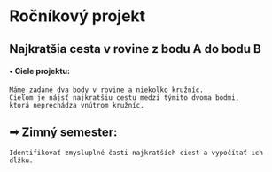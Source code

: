 # Ročníkový projekt
## Najkratšia cesta v rovine z bodu A do bodu B

#### • Ciele projektu: 
    Máme zadané dva body v rovine a niekoľko kružníc.
    Cieľom je nájsť najkratšiu cestu medzi týmito dvoma bodmi, 
    ktorá neprechádza vnútrom kružníc.
## ➟ Zimný semester:
    Identifikovať zmysluplné časti najkratších ciest a vypočítať ich dĺžku.
